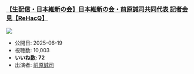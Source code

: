 ### [【生配信・日本維新の会】日本維新の会・前原誠司共同代表 記者会見【ReHacQ】](https://www.youtube.com/watch?v=tzaxK8Zi21Q)
[![](https://img.youtube.com/vi/tzaxK8Zi21Q/hqdefault.jpg)](https://www.youtube.com/watch?v=tzaxK8Zi21Q)
-   公開日: 2025-06-19
-   視聴数: 10,003
-   **いいね数: 72**
-   出演者: [前原誠司](/rehacq_fan/people/前原誠司 "wikilink")
